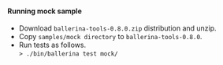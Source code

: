 #### Running mock sample
- Download ```ballerina-tools-0.8.0.zip``` distribution and unzip.  
- Copy ```samples/mock directory``` to ```ballerina-tools-0.8.0```.  
- Run tests as follows.  
```> ./bin/ballerina test mock/```